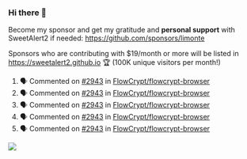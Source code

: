 ### Hi there 👋

Become my sponsor and get my gratitude and **personal support** with SweetAlert2 if needed: https://github.com/sponsors/limonte

Sponsors who are contributing with $19/month or more will be listed in https://sweetalert2.github.io 🏆 (100K unique visitors per month!)

<!--START_SECTION:activity-->
1. 🗣 Commented on [#2943](https://github.com//FlowCrypt/flowcrypt-browser/issues/2943) in [FlowCrypt/flowcrypt-browser](https://github.com//FlowCrypt/flowcrypt-browser)
2. 🗣 Commented on [#2943](https://github.com//FlowCrypt/flowcrypt-browser/issues/2943) in [FlowCrypt/flowcrypt-browser](https://github.com//FlowCrypt/flowcrypt-browser)
3. 🗣 Commented on [#2943](https://github.com//FlowCrypt/flowcrypt-browser/issues/2943) in [FlowCrypt/flowcrypt-browser](https://github.com//FlowCrypt/flowcrypt-browser)
4. 🗣 Commented on [#2943](https://github.com//FlowCrypt/flowcrypt-browser/issues/2943) in [FlowCrypt/flowcrypt-browser](https://github.com//FlowCrypt/flowcrypt-browser)
5. 🗣 Commented on [#2943](https://github.com//FlowCrypt/flowcrypt-browser/issues/2943) in [FlowCrypt/flowcrypt-browser](https://github.com//FlowCrypt/flowcrypt-browser)
<!--END_SECTION:activity-->

![](https://github-readme-stats.vercel.app/api?username=limonte&theme=vue&show_icons=true)
